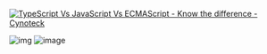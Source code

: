 



[![TypeScript Vs JavaScript Vs ECMAScript - Know the difference - Cynoteck](https://cynoteck.com/wp-content/uploads/2022/03/TypeScript-Vs-JavaScript-Vs-ECMAScript-2-min-875x1024.png "JS vs TS")](https://www.google.com/url?sa=i&url=https%3A%2F%2Fcynoteck.com%2Fblog-post%2Ftypescript-vs-javascript-vs-ecmascript-know-the-difference%2F&psig=AOvVaw2dSJRaMeviErc0yEh3KuST&ust=1677564895004000&source=images&cd=vfe&ved=0CBAQjRxqFwoTCNCYiq-Gtf0CFQAAAAAdAAAAABAE)



![img](https://miro.medium.com/max/875/0*mYuuRwjUfUOAdHpo.jpg)
![image](https://github.com/arjundhav/Angular/assets/63765264/302544bd-9239-43fe-b89a-06b7c8cca216)
